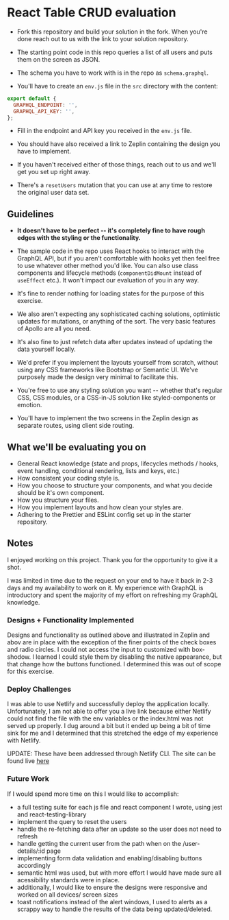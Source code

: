 # React Table CRUD evaluation

- Fork this repository and build your solution in the fork. When you're done reach out to us with the link to your solution repository.

- The starting point code in this repo queries a list of all users and puts them on the screen as JSON.

- The schema you have to work with is in the repo as `schema.graphql`.

- You'll have to create an `env.js` file in the `src` directory with the content:

```js
export default {
  GRAPHQL_ENDPOINT: '',
  GRAPHQL_API_KEY: '',
};
```

- Fill in the endpoint and API key you received in the `env.js` file.

- You should have also received a link to Zeplin containing the design you have to implement.

- If you haven't received either of those things, reach out to us and we'll get you set up right away.

- There's a `resetUsers` mutation that you can use at any time to restore the original user data set.

## Guidelines

- **It doesn't have to be perfect -- it's completely fine to have rough edges with the styling or the functionality.**

- The sample code in the repo uses React hooks to interact with the GraphQL API, but if you aren't comfortable with hooks yet then feel free to use whatever other method you'd like. You can also use class components and lifecycle methods (`componentDidMount` instead of `useEffect` etc.). It won't impact our evaluation of you in any way.

- It's fine to render nothing for loading states for the purpose of this exercise.

- We also aren't expecting any sophisticated caching solutions, optimistic updates for mutations, or anything of the sort. The very basic features of Apollo are all you need.

- It's also fine to just refetch data after updates instead of updating the data yourself locally.

- We'd prefer if you implement the layouts yourself from scratch, without using any CSS frameworks like Bootstrap or Semantic UI. We've purposely made the design very minimal to facilitate this.

- You're free to use any styling solution you want -- whether that's regular CSS, CSS modules, or a CSS-in-JS solution like styled-components or emotion.

- You'll have to implement the two screens in the Zeplin design as separate routes, using client side routing.

## What we'll be evaluating you on

- General React knowledge (state and props, lifecycles methods / hooks, event handling, conditional rendering, lists and keys, etc.)
- How consistent your coding style is.
- How you choose to structure your components, and what you decide should be it's own component.
- How you structure your files.
- How you implement layouts and how clean your styles are.
- Adhering to the Prettier and ESLint config set up in the starter repository.

## Notes

I enjoyed working on this project. Thank you for the opportunity to give it a shot.

I was limited in time due to the request on your end to have it back in 2-3 days and my availability to work on it. My experience with GraphQL is introductory and spent the majority of my effort on refreshing my GraphQL knowledge.

### Designs + Functionality Implemented

Designs and functionality as outlined above and illustrated in Zeplin and abov are in place with the exception of the finer points of the check boxes and radio circles. I could not access the input to customized with box-shodow. I learned I could style them by disabling the native appearance, but that change how the buttons functioned. I determined this was out of scope for this exercise.

### Deploy Challenges

I was able to use Netlify and successfully deploy the application locally. Unfortunately, I am not able to offer you a live link because either Netlify could not find the file with the env variables or the index.html was not served up properly. I dug around a bit but it ended up being a bit of time sink for me and I determined that this stretched the edge of my experience with Netlify.

UPDATE: These have been addressed through Netlify CLI. The site can be found live [here](https://63979d11a1e2494f7c21d264--wonderful-clafoutis-f0ff1c.netlify.app/)

### Future Work

If I would spend more time on this I would like to accomplish:

- a full testing suite for each js file and react component I wrote, using jest and react-testing-library
- implement the query to reset the users
- handle the re-fetching data after an update so the user does not need to refresh
- handle getting the current user from the path when on the /user-details/:id page
- implementing form data validation and enabling/disabling buttons accordingly
- semantic html was used, but with more effort I would have made sure all acessibility standards were in place.
- additionally, I would like to ensure the designs were responsive and worked on all devices/ screen sizes
- toast notifications instead of the alert windows, I used to alerts as a scrappy way to handle the results of the data being updated/deleted.
